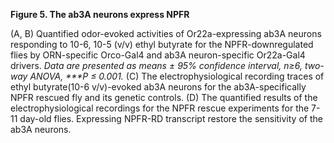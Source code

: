 **Figure 5. The ab3A neurons express NPFR**

(A, B) Quantified odor-evoked activities of Or22a-expressing ab3A neurons responding to 10-6, 10-5 (v/v) ethyl butyrate for the NPFR-downregulated flies by ORN-specific Orco-Gal4 and ab3A neuron-specific Or22a-Gal4 drivers. _Data are presented as means ± 95% confidence interval, n≥6, two-way ANOVA, \*\*\*P ≤ 0.001._
(C) The electrophysiological recording traces of ethyl butyrate(10-6 v/v)-evoked ab3A neurons for the ab3A-specifically NPFR rescued fly and its genetic controls.
(D) The quantified results of the electrophysiological recordings for the NPFR rescue experiments for the 7-11 day-old flies. Expressing NPFR-RD transcript restore the sensitivity of the ab3A neurons.
